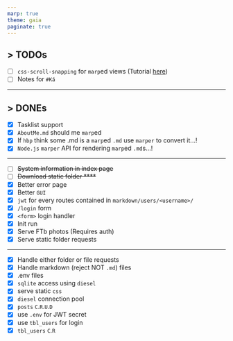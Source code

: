 ```yaml
---
marp: true
theme: gaia
paginate: true
---
```


## > TODOs
 - [ ] `css-scroll-snapping` for `marp`ed views
  (Tutorial [here](https://css-tricks.com/practical-css-scroll-snapping/))
 - [ ] Notes for `#Ká`  
---

## > DONEs
- [x] Tasklist support  
- [x] `AboutMe.md` should me `marp`ed  
- [x] If `hbp` think some .md is a `marp`ed `.md` use `marper` to convert it...!  
- [x] `Node.js` `marper` API for rendering `marp`ed `.md`s...!  

---

- [ ] ~~System information in index page~~  
- [ ] ~~Download static folder  ****~~  
- [x] Better error page
- [x] Better `GUI`
- [x] `jwt` for every routes contained in `markdown/users/<username>/`
- [x] `/login` form
- [x] `<form>` login handler
- [x] Init run  
- [x] Serve FTb photos (Requires auth)  
- [x] Serve static folder requests  

---

- [x] Handle either folder or file requests  
- [x] Handle markdown (reject NOT `.md`) files  
- [x] .env files  
- [x] `sqlite` access using `diesel`  
- [x] serve static `css`  
- [x] `diesel` connection pool  
- [x] `posts` `C`.`R`.`U`.`D`  
- [x] use `.env` for JWT secret  
- [x] use `tbl_users` for login  
- [x] `tbl_users` `C`.`R`  
